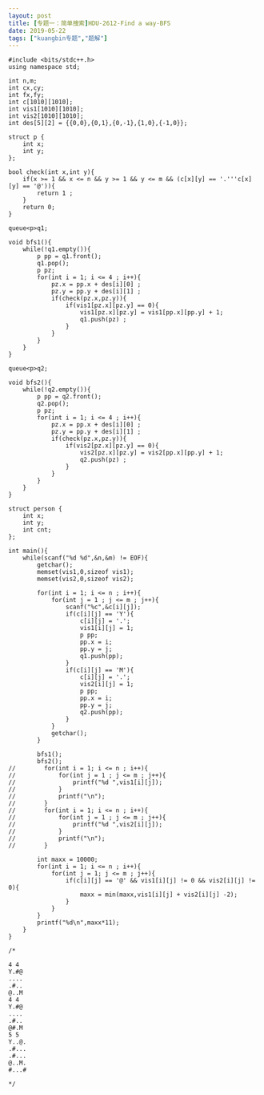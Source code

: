 ```yaml
---
layout: post
title: [专题一：简单搜索]HDU-2612-Find a way-BFS
date: 2019-05-22
tags: ["kuangbin专题","题解"]
---
```


<!-- wp:code -->

    #include <bits/stdc++.h>
    using namespace std;

    int n,m;
    int cx,cy;
    int fx,fy;
    int c[1010][1010];
    int vis1[1010][1010];
    int vis2[1010][1010];
    int des[5][2] = {{0,0},{0,1},{0,-1},{1,0},{-1,0}};

    struct p {
        int x;
        int y;
    };

    bool check(int x,int y){
        if(x >= 1 && x <= n && y >= 1 && y <= m && (c[x][y] == '.'''c[x][y] == '@')){
            return 1 ;
        }
        return 0;
    }

    queue<p>q1;

    void bfs1(){
        while(!q1.empty()){
            p pp = q1.front();
            q1.pop();
            p pz;
            for(int i = 1; i <= 4 ; i++){
                pz.x = pp.x + des[i][0] ;
                pz.y = pp.y + des[i][1] ;
                if(check(pz.x,pz.y)){
                    if(vis1[pz.x][pz.y] == 0){
                        vis1[pz.x][pz.y] = vis1[pp.x][pp.y] + 1;
                        q1.push(pz) ;
                    }
                }
            }
        }
    }

    queue<p>q2;

    void bfs2(){
        while(!q2.empty()){
            p pp = q2.front();
            q2.pop();
            p pz;
            for(int i = 1; i <= 4 ; i++){
                pz.x = pp.x + des[i][0] ;
                pz.y = pp.y + des[i][1] ;
                if(check(pz.x,pz.y)){
                    if(vis2[pz.x][pz.y] == 0){
                        vis2[pz.x][pz.y] = vis2[pp.x][pp.y] + 1;
                        q2.push(pz) ;
                    }
                }
            }
        }
    }

    struct person {
        int x;
        int y;
        int cnt;
    };

    int main(){
        while(scanf("%d %d",&n,&m) != EOF){
            getchar();
            memset(vis1,0,sizeof vis1);
            memset(vis2,0,sizeof vis2);

            for(int i = 1; i <= n ; i++){
                for(int j = 1 ; j <= m ; j++){
                    scanf("%c",&c[i][j]);
                    if(c[i][j] == 'Y'){
                        c[i][j] = '.';
                        vis1[i][j] = 1;
                        p pp;
                        pp.x = i;
                        pp.y = j;
                        q1.push(pp);
                    }
                    if(c[i][j] == 'M'){
                        c[i][j] = '.';
                        vis2[i][j] = 1;
                        p pp;
                        pp.x = i;
                        pp.y = j;
                        q2.push(pp);
                    }
                }
                getchar();
            }

            bfs1();
            bfs2();
    //        for(int i = 1; i <= n ; i++){
    //            for(int j = 1 ; j <= m ; j++){
    //                printf("%d ",vis1[i][j]);
    //            }
    //            printf("\n");
    //        }
    //        for(int i = 1; i <= n ; i++){
    //            for(int j = 1 ; j <= m ; j++){
    //                printf("%d ",vis2[i][j]);
    //            }
    //            printf("\n");
    //        }

            int maxx = 10000;
            for(int i = 1; i <= n ; i++){
                for(int j = 1; j <= m ; j++){
                    if(c[i][j] == '@' && vis1[i][j] != 0 && vis2[i][j] != 0){
                        maxx = min(maxx,vis1[i][j] + vis2[i][j] -2);
                    }
                }
            }
            printf("%d\n",maxx*11);
        }
    }

    /*

    4 4
    Y.#@
    ....
    .#..
    @..M
    4 4
    Y.#@
    ....
    .#..
    @#.M
    5 5
    Y..@.
    .#...
    .#...
    @..M.
    #...#

    */

<!-- /wp:code -->